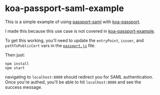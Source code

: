 # koa-passport-saml-example


This is a simple example of using [passport-saml](https://github.com/bergie/passport-saml) with [koa-passport](https://github.com/rkusa/koa-passport). 

I made this because this use case is not covered in [koa-passport-example](https://github.com/rkusa/koa-passport-example).

To get this working, you'll need to update the `entryPoint`, `issuer`, and `pathToPublicCert` vars in the [`passport.js`](https://github.com/nadavoosh/koa-passport-saml-example/blob/master/passport.js#L21-L23) file.

Then just: 

```
npm install
npm start
```

navigating to `localhost:8080` should redirect you for SAML authentication. Once you're authed, you'll be able to hit `localhost:8080` and see the success message. 
 

